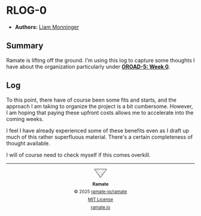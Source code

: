 # RLOG-0
- **Authors:** [Liam Monninger](mailto:liam@ramate.io)

## Summary
Ramate is lifting off the ground. I'm using this log to capture some thoughts I have about the organization particularly under **[OROAD-5: Week 0](https://github.com/ramate-io/oac/tree/main/oroad/oera-000-000-000-dulan/oroad-000-000-005)**.

## Log
To this point, there have of course been some fits and starts, and the approach I am taking to organize the project is a bit cumbersome. However, I am hoping that paying these upfront costs allows me to accelerate into the coming weeks.

I feel I have already experienced some of these benefits even as I draft up much of this rather superfluous material. There's a certain completeness of thought available.

I will of course need to check myself if this comes overkill.

<!--RAMATE FOOTER: DO NOT REMOVE THIS LINE-->
---

<div align="center">
  <a href="https://github.com/ramate-io/oac">
    <picture>
      <source srcset="/assets/ramate-inverted-transparent.png" media="(prefers-color-scheme: dark)">
      <img height="24" src="/assets/ramate-transparent.png" alt="Ramate"/>
    </picture>
  </a>
  <br/>
  <sub>
    <b>Ramate</b>
    <br/>
    &copy; 2025 <a href="https://github.com/ramate-io/ramate">ramate-io/ramate</a>
    <br/>
    <a href="https://github.com/ramate-io/ramate/blob/main/LICENSE">MIT License</a>
    <br/>
    <a href="https://www.ramate.io">ramate.io</a>
  </sub>
</div>
